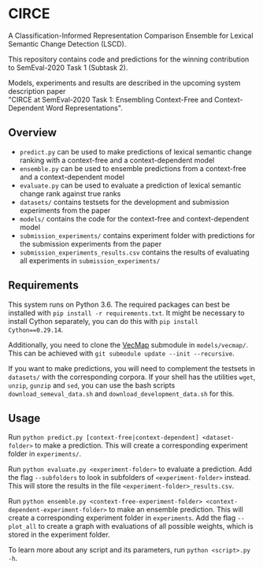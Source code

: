# CIRCE

A Classification-Informed Representation Comparison Ensemble for Lexical Semantic Change Detection (LSCD).  

This repository contains code and predictions for the winning contribution to SemEval-2020 Task 1 (Subtask 2).  

Models, experiments and results are described in the upcoming system description paper  
"CIRCE at SemEval-2020 Task 1: Ensembling Context-Free and Context-Dependent Word Representations".

## Overview

* `predict.py` can be used to make predictions of lexical semantic change ranking with a context-free and a context-dependent model
* `ensemble.py` can be used to ensemble predictions from a context-free and a context-dependent model
* `evaluate.py` can be used to evaluate a prediction of lexical semantic change rank against true ranks
* `datasets/` contains testsets for the development and submission experiments from the paper
* `models/` contains the code for the context-free and context-dependent model
* `submission_experiments/` contains experiment folder with predictions for the submission experiments from the paper
* `submission_experiments_results.csv` contains the results of evaluating all experiments in `submission_experiments/`

## Requirements

This system runs on Python 3.6. The required packages can best be installed with `pip install -r requirements.txt`. It might be necessary to install Cython separately, you can do this with `pip install Cython==0.29.14`.

Additionally, you need to clone the [VecMap](https://github.com/artetxem/vecmap) submodule in `models/vecmap/`. This can be achieved with `git submodule update --init --recursive`.

If you want to make predictions, you will need to complement the testsets in `datasets/` with the corresponding corpora. If your shell has the utilities `wget`, `unzip`, `gunzip` and `sed`, you can use the bash scripts `download_semeval_data.sh` and `download_development_data.sh` for this.


## Usage

Run `python predict.py [context-free|context-dependent] <dataset-folder>` to make a prediction. This will create a corresponding experiment folder in `experiments/`.

Run `python evaluate.py <experiment-folder>` to evaluate a prediction. Add the flag `--subfolders` to look in subfolders of `<experiment-folder>` instead. This will store the results in the file `<experiment-folder>_results.csv`.

Run `python ensemble.py <context-free-experiment-folder> <context-dependent-experiment-folder>` to make an ensemble prediction. This will create a corresponding experiment folder in `experiments`. Add the flag `--plot_all` to create a graph with evaluations of all possible weights, which is stored in the experiment folder.

To learn more about any script and its parameters, run `python <script>.py -h`.

